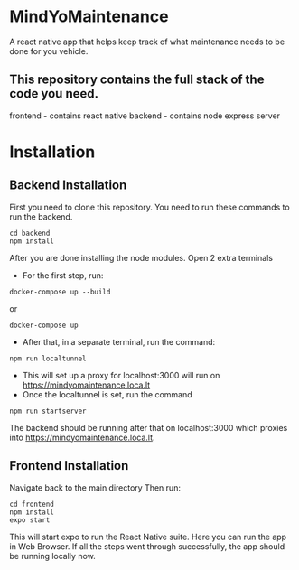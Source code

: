 # MindYoMaintenance
A react native app that helps keep track of what maintenance needs to be done for you vehicle.

## This repository contains the full stack of the code you need.
frontend - contains react native
backend - contains node express server


# Installation
## Backend Installation

First you need to clone this repository.
You need to run these commands to run the backend.
```
cd backend
npm install
```
After you are done installing the node modules. Open 2 extra terminals
- For the first step, run:
```
docker-compose up --build
```
or 
```
docker-compose up
```

- After that, in a separate terminal, run the command:
```
npm run localtunnel
```
- This will set up a proxy for localhost:3000 will run on https://mindyomaintenance.loca.lt
- Once the localtunnel is set, run the command
```
npm run startserver
```

The backend should be running after that on localhost:3000 which proxies into https://mindyomaintenance.loca.lt.

## Frontend Installation
Navigate back to the main directory
Then run:
```
cd frontend
npm install
expo start
```
This will start expo to run the React Native suite. Here you can run the app in Web Browser.
If all the steps went through successfully, the app should be running locally now.



